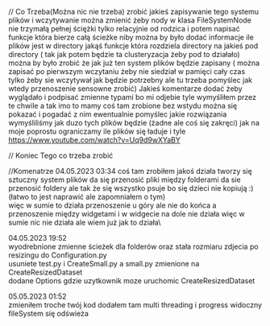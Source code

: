 // Co Trzeba(Można nic nie trzeba) zrobić
jakieś zapisywanie tego systemu plików i wczytywanie 
można zmienić żeby nody w klasa FileSystemNode nie trzymałą pełnej ściężki tylko relacyjnie od rodzica i potem napisać funkcje która bierze całą ścieżke
niby można by było dodać informacje ile plików jest w directory
jakąś funkcje która rozdziela directory na jakieś pod directory ( tak jak potem będzie ta clusteryzacja żeby pod to działało)
można by było zrobić że jak już ten system plików będzie zapisany ( można zapisać po pierwszym wczytaniu żeby nie siedział w pamięci cały czas tylko żeby sie wczytywał jak będzie potrzebny ale tu trzeba pomyślec jak wtedy przenoszenie sensowne zrobić)
Jakieś komentarze dodać żeby wyglądało
i podpisać zmienne typami bo mi odjebie
tyle wymyśliłem przez te chwile a tak imo to mamy coś tam zrobione bez wstydu można się pokazać i pogadać z nim ewentualnie pomyślec jakie rozwiązania wymyśliliśmy jak duzo tych plików będzie (żadne ale coś się zakręci) jak na moje poprostu ograniczamy ile plików się ładuje i tyle 
https://www.youtube.com/watch?v=Uq9d9wXYaBY

// Koniec Tego co trzeba zrobić

//Komenatrze
  04.05.2023 03:34
coś tam zrobiłem jakoś działa
tworzy się sztuczny system plików
da się przenosić pliki między folderami 
da sie przenosić foldery ale tak że się wszystko psuje bo się dzieci nie kopiują :) (łatwo to jest naprawić ale zapomniałem o tym)\
więc w sumie to działa przenoszenie u góry ale nie do końca a przenoszenie między widgetami i w widgecie na dole nie działa więc w sumie nic nie działa ale wiem już jak to działa\

  04.05.2023 19:52\
wyodrebnione zmienne ścieżek dla folderów oraz stała rozmiaru zdjecia po resizingu do Configuration.py\
usuniete test.py i CreateSmall.py a small.py zmienione na CreateResizedDataset\
dodane Options gdzie uzytkownik moze uruchomic CreateResizedDataset

  05.05.2023 01:52\
 zmieniłem troche twój kod dodałem tam multi threading i progress widoczny fileSystem się odświeża


